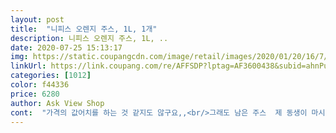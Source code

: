 ```yaml
---
layout: post 
title:  "니피스 오렌지 주스, 1L, 1개" 
description: 니피스 오렌지 주스, 1L, ..
date: 2020-07-25 15:13:17 
img: https://static.coupangcdn.com/image/retail/images/2020/01/20/16/7/9c6cd89e-6965-49c6-9658-7811ccb36803.jpg 
linkUrl: https://link.coupang.com/re/AFFSDP?lptag=AF3600438&subid=ahnPublicAsk&pageKey=1195605972&itemId=2178739329&vendorItemId=70176804602&traceid=V0-113-0162664ae0a36fbb 
categories: [1012] 
color: f44336 
price: 6280 
author: Ask View Shop 
cont:  "가격의 값어치를 하는 것 같지도 않구요,,<br/>그래도 남은 주스  제 동생이 마시더니 또 맛있다고 하네요!<br/>그래도 배송은 안전하게 도착했어요!<br/>그래서 남동생한테 가격 알려주니 놀라는건 마찬가지네요!<br/>그런데 제 예상과 기대를 저버리는 맛이네요! 맛없지는 않지만 맛있지도 않은 그냥 흔하게 접하는 오렌지 주스 맛입니다!<br/>근데 뭐 좋은 오렌지니까 비싸겠죠?<br/>근데 왠걸,,,, 병만 이쁘고 맛도 별로였습니다.<br/><br/>다른게 다 품절이라 아쉬운데로 비싸지만 그래도 주문했는데 속상하긴 하네요ㅜㅜ 다행히 제입엔 맞아요 많이 달지도 않고 정말 리얼 오렌지 갈아논것 같이 작은 입자들이 감돌아요 끝맛은 첨 맛보는 맛이라고 할까? 막 나쁘지도 좋지도 않은ㅋㅋ 여튼 우리나라 오렌지 쥬스랑은 많이 달라요 건강한 맛이네요!<br/>로켓프레시 가격 채우느라 그냥 시킨건데,,, 특별하진 않네요,,<br/>뭐 특별히 기대한건 아니지만 다시는 제돈주고 안사마실 것 같네요,,,<br/>선택은 각자하는 것이니 돈이 중요하지 않으시다면 구매해보시라고 추천드립니다!<br/>암튼 정리해보자면 맛은 그냥 오렌지맛 가격은 그 오렌지 주스의 두 배가격!<br/>양도 1리터로 막 큰 제품도 아니고 양과 맛에 비해 가격이 과한느낌입니다.<br/><br/>양은 3<br/> -4잔따르면 끝이다!<br/>여기꺼 블러드오렌지주스는 진짜.<br/>.<br/>너무 제입엔안맞아서 버렷거든요ㅜ<br/>역시 가공식품에는 리얼 오렌지 느낌을 기대하면 안되나 봅니다! 저는 가격도 괘 있어서 리얼 오렌지 맛일줄 알았어요!<br/>역시 보기좋은 떡이 맛도 좋은 것인가?<br/>역시 쿠팡 로켓 프레쉬 빠르고 좋았네여!<br/>울딸이 오렌지쥬스 넘 좋아해서 잘 먹는데 달달한 우리나라 쥬스에 길들여져 있다보니 이건 시어서 못먹겠다네요ㅜㅜ<br/>이건 맛잇어요 역시 촌스런입맛ㅋㅋ인위적인 단맛없고<br/>저는 처음보는 브랜드 이기도 하고 가격도 꽤 비싸서 맛도 그만큼 좋을 줄 알았습니다!<br/>저처럼 맛보다 재료 신경 쓰시는 분들은 구매해도 괜찮을 것 같아요!<br/>진하고 묵직한 오렌지쥬스에요 아임리x착즙오렌지 젤조아햇엇는데 이것도굿!가격도더저렴하네요<br/>흠냐,,,흠냐,,, 그냥 다른거 드세요,,,<br/>" 
---
```

